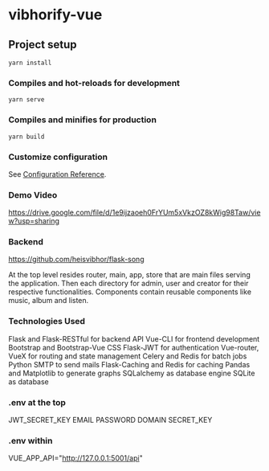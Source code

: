 # vibhorify-vue

## Project setup
```
yarn install
```

### Compiles and hot-reloads for development
```
yarn serve
```

### Compiles and minifies for production
```
yarn build
```

### Customize configuration
See [Configuration Reference](https://cli.vuejs.org/config/).

### Demo Video
https://drive.google.com/file/d/1e9ijzaoeh0FrYUm5xVkzOZ8kWig98Taw/view?usp=sharing


### Backend
https://github.com/heisvibhor/flask-song

At the top level resides router, main, app, store that are main files serving the application.
Then each directory for admin, user and creator for their respective functionalities.
Components contain reusable components like music, album and listen.


### Technologies Used

Flask and Flask-RESTful for backend API
Vue-CLI for frontend development
Bootstrap and Bootstrap-Vue CSS
Flask-JWT for authentication
Vue-router, VueX for routing and state management
Celery and Redis for batch jobs
Python SMTP to send mails
Flask-Caching and Redis for caching
Pandas and Matplotlib to generate graphs
SQLalchemy as database engine
SQLite as database

### .env at the top
JWT_SECRET_KEY
EMAIL
PASSWORD
DOMAIN
SECRET_KEY


### .env within
VUE_APP_API="http://127.0.0.1:5001/api"

